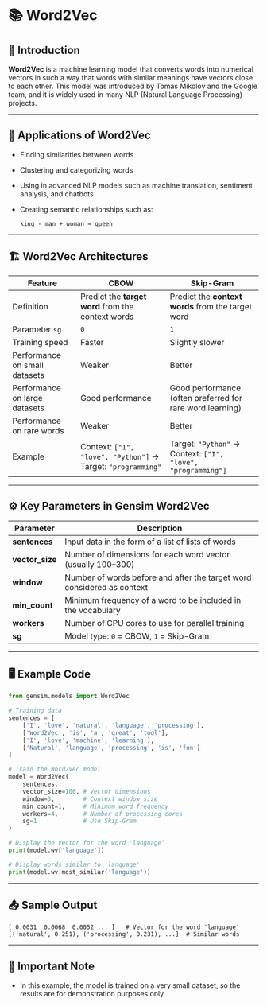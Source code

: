 # 📚 Word2Vec

## 📌 Introduction

**Word2Vec** is a machine learning model that converts words into numerical vectors in such a way that words with similar meanings have vectors close to each other.
This model was introduced by Tomas Mikolov and the Google team, and it is widely used in many NLP (Natural Language Processing) projects.

---

## 🎯 Applications of Word2Vec

* Finding similarities between words
* Clustering and categorizing words
* Using in advanced NLP models such as machine translation, sentiment analysis, and chatbots
* Creating semantic relationships such as:

  ```
  king - man + woman ≈ queen
  ```

---

## 🏗 Word2Vec Architectures

| Feature                       | **CBOW**                                                     | **Skip-Gram**                                                |
| ----------------------------- | ------------------------------------------------------------ | ------------------------------------------------------------ |
| Definition                    | Predict the **target word** from the context words           | Predict the **context words** from the target word           |
| Parameter `sg`                | `0`                                                          | `1`                                                          |
| Training speed                | Faster                                                       | Slightly slower                                              |
| Performance on small datasets | Weaker                                                       | Better                                                       |
| Performance on large datasets | Good performance                                             | Good performance (often preferred for rare word learning)    |
| Performance on rare words     | Weaker                                                       | Better                                                       |
| Example                       | Context: `["I", "love", "Python"]` → Target: `"programming"` | Target: `"Python"` → Context: `["I", "love", "programming"]` |

---

## ⚙️ Key Parameters in Gensim Word2Vec

| Parameter        | Description                                                            |
| ---------------- | ---------------------------------------------------------------------- |
| **sentences**    | Input data in the form of a list of lists of words                     |
| **vector\_size** | Number of dimensions for each word vector (usually 100–300)            |
| **window**       | Number of words before and after the target word considered as context |
| **min\_count**   | Minimum frequency of a word to be included in the vocabulary           |
| **workers**      | Number of CPU cores to use for parallel training                       |
| **sg**           | Model type: `0` = CBOW, `1` = Skip-Gram                                |

---

## 🖥 Example Code

```python
from gensim.models import Word2Vec

# Training data
sentences = [
    ['I', 'love', 'natural', 'language', 'processing'],
    ['Word2Vec', 'is', 'a', 'great', 'tool'],
    ['I', 'love', 'machine', 'learning'],
    ['Natural', 'language', 'processing', 'is', 'fun']
]

# Train the Word2Vec model
model = Word2Vec(
    sentences,
    vector_size=100, # Vector dimensions
    window=3,        # Context window size
    min_count=1,     # Minimum word frequency
    workers=4,       # Number of processing cores
    sg=1             # Use Skip-Gram
)

# Display the vector for the word 'language'
print(model.wv['language'])

# Display words similar to 'language'
print(model.wv.most_similar('language'))
```

---

## 📤 Sample Output

```
[ 0.0031  0.0068  0.0052 ... ]   # Vector for the word 'language'
[('natural', 0.251), ('processing', 0.231), ...]  # Similar words
```

---

## 📎 Important Note

* In this example, the model is trained on a very small dataset, so the results are for demonstration purposes only.
